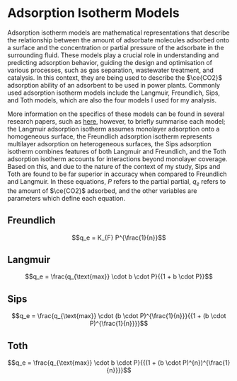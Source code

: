 # Adsorption Isotherm Models
Adsorption isotherm models are mathematical representations that describe the relationship between the amount of adsorbate molecules adsorbed onto a surface and the concentration or partial pressure of the adsorbate in the surrounding fluid. These models play a crucial role in understanding and predicting adsorption behavior, guiding the design and optimisation of various processes, such as gas separation, wastewater treatment, and catalysis. In this context, they are being used to describe the $\ce{CO2}$ adsorption ability of an adsorbent to be used in power plants. Commonly used adsorption isotherm models include the Langmuir, Freundlich, Sips, and Toth models, which are also the four models I used for my analysis.

More information on the specifics of these models can be found in several research papers, such as [here](), however, to briefly summarise each model; the Langmuir adsorption isotherm assumes monolayer adsorption onto a homogeneous surface, the Freundlich adsorption isotherm represents multilayer adsorption on heterogeneous surfaces, the Sips adsorption isotherm combines features of both Langmuir and Freundlich, and the Toth adsorption isotherm accounts for interactions beyond monolayer coverage. Based on this, and due to the nature of the context of my study, Sips and Toth are found to be far superior in accuracy when compared to Freundlich and Langmuir. In these equations, $P$ refers to the partial partial, $q_{e}$ refers to the amount of $\ce{CO2}$ adsorbed, and the other variables are parameters which define each equation.

## Freundlich
$$q_e = K_{F} P^{\frac{1}{n}}$$

## Langmuir
$$q_e = \frac{q_{\text{max}} \cdot b \cdot P}{{1 + b \cdot P}}$$

## Sips
$$q_e = \frac{q_{\text{max}} \cdot (b \cdot P)^{\frac{1}{n}}}{{1 + (b \cdot P)^{\frac{1}{n}}}}$$

## Toth
$$q_e = \frac{q_{\text{max}} \cdot b \cdot P}{{(1 + (b \cdot P)^{n})^{\frac{1}{n}}}}$$
